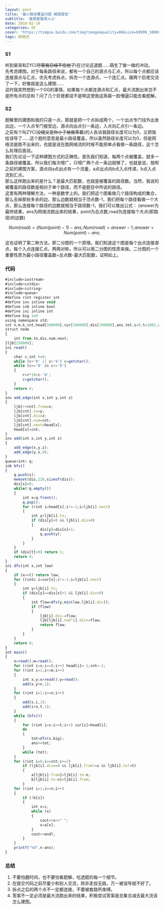 ```yaml
---
layout: post
title: '最小路径覆盖问题 解题报告'
subtitle: '最是套路得人心'
date: 2018-02-10
categories: OI
cover: 'https://timgsa.baidu.com/timg?image&quality=80&size=b9999_10000&sec=1518253001009&di=73cdd1428bc91d76114bcbba1ef0d135&imgtype=0&src=http%3A%2F%2Fimg17.3lian.com%2F201612%2F10%2F921e8162c75720cfeba2d2d9d047d1f4.jpg'
tags: 网络流
---
```

### S1
听到昊哥和ZYC(~~尽管我已经不信他了~~)在讨论这道题……萌生了做一做的冲动。    
先考虑建图。对于每条路径来说，都有一个自己的源点与汇点，所以每个点都应该连接源点与汇点，优先考虑拆点，拆完一个连源点，一个连汇点。跟两个巨佬交流了一下，好像就是这么建图……    
这时我突然想到一个GG的事情，如果每个点都连源点和汇点，最大流跑出来岂不是所有点的总和？问了几个巨佬都说不是啊这使我这蒟蒻一脸懵逼只能去看题解。    
### S2
题解里的建图和我的只差一点，那就是把一个点拆成两个，一个出点专门往外出发出边，一个入点专门接受边，源点向出点引一条边，入点向汇点引一条边。    
之前有个叫ZYC(~~没错又是你小子给我等着~~)的人告诉我路径长度可以为0，又把我给误导了……这个题的意思是最小路径覆盖，所以虽然路径长度可以为0，但是网络流是跑不出来的，也就是说在跑网络流的时候不能把单点看做一条路径，这个怎么处理后面说。    
我们先论证一下这种建图方式的正确性。首先我们知道，每两个点被覆盖，就多一条路径被覆盖，所以我们每次增广，只增广两个点一条边就够了，也就是说，按照之前的建图方案，源点向a点出点有一个流量，a点出点向b点入点传递，b点入点流到汇点。    
那么这样跑出来的是什么？是最大匹配数，也就是被覆盖的路径数。当然，我说的被覆盖的路径数是相对于单个路径，而不是题目中所说的路径。   
这里有两种理解方法，一种是数学上的。我们把这个图看做几个路径构成的集合，那么去掉那些多余的边，那么边数就相当于顶点数-1，我们把每个路径看做一个大点，那么连接每个路径的边数就相当于路径数-1，我们可以推出公式：
(answer为最终结果，ans为网络流跑出来的结果，point为总点数,road为连接每个大点(即路径)的边数)    
```math
    Num(road)=(Num(point)-1)-ans;
    
    Num(road)=answer-1;
    
    answer=Num(point)-ans;
    
```
这也证明了第二种方法，即二分图的一个原理。我们知道这个图是每个出点连接源点，每个入点连接汇点，两两对称，所以可以用二分图的性质来做。二分图的一个重要性质为最小路径覆盖数=总点数-最大匹配数，证明如上。    
### 代码
```JavaScript
#include<iostream>
#include<cstdio>
#include<cstring>
#include<queue>
#define rint register int
#define inv inline void
#define inb inline bool
#define ini inline int
#define big 1e9
using namespace std;
int n,m,k,cnt,head[100000],cur[100000],dis[100000],ans,tot,s=0,t=1001,a[1001],b[1001];
struct node
{
    int from,to,dis,num,next;
}ljb[250000];
ini read()
{
    char c;int r=0;
    while (c<'0' || c>'9') c=getchar();
    while (c>='0' && c<='9')
    {
        r=r*10+c-'0';
        c=getchar();
    }
    return r;
}
inv add_edge(int x,int y,int z)
{
    ljb[++cnt].from=x;
    ljb[cnt].to=y;
    ljb[cnt].dis=z;
    ljb[cnt].num=cnt;
    ljb[cnt].next=head[x];
    head[x]=cnt;
}
inv add(int x,int y,int z)
{
	add_edge(x,y,z);
	add_edge(y,x,0);
}
queue<int> q;
inb bfs()
{
    q.push(s);
    memset(dis,128,sizeof(dis));
    dis[s]=0;
    while(!q.empty())
    {
        int x=q.front();
        q.pop();
        for (rint i=head[x];i!=-1;i=ljb[i].next)
        {
            int y=ljb[i].to;
            if (dis[y]<0 && ljb[i].dis>0)
            {
                dis[y]=dis[x]+1;
                q.push(y);
            }
        }
    }
    if (dis[t]>0) return 1;
    return 0;
}
ini dfs(int x,int low)
{
    if (x==t) return low;
    for (rint& i=cur[x];i!=-1;i=ljb[i].next)
    {
        int y=ljb[i].to;
        if (dis[y]==dis[x]+1 && ljb[i].dis>0)
        {
            int flow=dfs(y,min(low,ljb[i].dis));
            if (flow)
            {
                ljb[i].dis-=flow;
                ljb[ljb[i].num^1].dis+=flow;
                return flow;
            }
        }
    } 
    return 0;
} 
int main()
{
	n=read();m=read();
	for (rint i=s;i<=t;i++) head[i]=-1;cnt=-1;
	for (rint i=1;i<=m;i++)
	{
		int x,y;x=read();y=read();
		add(x,y+n,1);
	}
	for (rint i=1;i<=n;i++)
	{
		add(s,i,1);
		add(i+n,t,1);
	}
	while (bfs())
	{
		for (rint i=s;i<=t;i++) cur[i]=head[i];
		do
		{
			tot=dfs(s,big);
			ans+=tot;	
		} 
		while (tot);
	}
	for (rint i=0;i<=cnt;i+=2)
		if (ljb[i].dis==0 && ljb[i].from!=s && ljb[i].to!=t) 
		{
			a[ljb[i].from]=ljb[i].to-n;
			b[ljb[i].to-n]=ljb[i].from;
		}
	for (rint i=1;i<=n;i++)
	{
		if (!b[i])
		{
			int x=i;
			while (x)
			{
				cout<<x<<" ";
				x=a[x];
			}
			cout<<endl;
		} 
	}
	printf("%d",n-ans);
}
```
### 总结
1.  不要怕磨时间，也不要怕看题解，吃透题的每一个细节。
2.  在提交代码之前尽量少和别人交流，除非走投无路，万一被误导就不好了。
3.  拆点之后的两个点不一定都连接，不要被套路所束缚。
4.  答案不一定必须是最大流跑出来的结果，积极尝试答案是总集合减去最大流该怎么建图。
